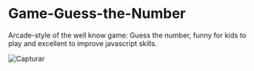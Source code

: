 # Game-Guess-the-Number
Arcade-style of the well know game: Guess the number, funny for kids to play and excellent to improve javascript skills.

![Capturar](https://user-images.githubusercontent.com/81823496/122676124-cef36500-d1dc-11eb-9885-2c3a5e24eacc.PNG)


